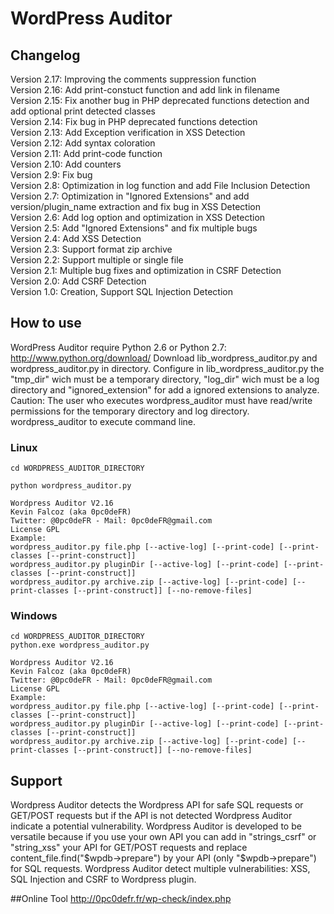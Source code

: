 # WordPress Auditor

## Changelog
Version 2.17: Improving the comments suppression function  
Version 2.16: Add print-constuct function and add link in filename  
Version 2.15: Fix another bug in PHP deprecated functions detection and add optional print detected classes  
Version 2.14: Fix bug in PHP deprecated functions detection  
Version 2.13: Add Exception verification in XSS Detection  
Version 2.12: Add syntax coloration  
Version 2.11: Add print-code function  
Version 2.10: Add counters  
Version 2.9: Fix bug  
Version 2.8: Optimization in log function and add File Inclusion Detection  
Version 2.7: Optimization in "Ignored Extensions" and add version/plugin_name extraction and fix bug in XSS Detection  
Version 2.6: Add log option and optimization in XSS Detection  
Version 2.5: Add "Ignored Extensions" and fix multiple bugs  
Version 2.4: Add XSS Detection  
Version 2.3: Support format zip archive  
Version 2.2: Support multiple or single file  
Version 2.1: Multiple bug fixes and optimization in CSRF Detection  
Version 2.0: Add CSRF Detection  
Version 1.0: Creation, Support SQL Injection Detection  

## How to use
WordPress Auditor require Python 2.6 or Python 2.7: http://www.python.org/download/
Download lib_wordpress_auditor.py and wordpress_auditor.py in directory.
Configure in lib_wordpress_auditor.py the "tmp_dir" wich must be a temporary directory, "log_dir" wich must be a log directory and "ignored_extension" for add a ignored extensions to analyze. Caution: The user who executes wordpress_auditor must have read/write permissions for the temporary directory and log directory.
wordpress_auditor to execute command line.

### Linux
```
cd WORDPRESS_AUDITOR_DIRECTORY

python wordpress_auditor.py

Wordpress Auditor V2.16
Kevin Falcoz (aka 0pc0deFR)
Twitter: @0pc0deFR - Mail: 0pc0deFR@gmail.com
License GPL
Example: 
wordpress_auditor.py file.php [--active-log] [--print-code] [--print-classes [--print-construct]]
wordpress_auditor.py pluginDir [--active-log] [--print-code] [--print-classes [--print-construct]]
wordpress_auditor.py archive.zip [--active-log] [--print-code] [--print-classes [--print-construct]] [--no-remove-files]
```

### Windows
```
cd WORDPRESS_AUDITOR_DIRECTORY
python.exe wordpress_auditor.py

Wordpress Auditor V2.16
Kevin Falcoz (aka 0pc0deFR)
Twitter: @0pc0deFR - Mail: 0pc0deFR@gmail.com
License GPL
Example: 
wordpress_auditor.py file.php [--active-log] [--print-code] [--print-classes [--print-construct]]
wordpress_auditor.py pluginDir [--active-log] [--print-code] [--print-classes [--print-construct]]
wordpress_auditor.py archive.zip [--active-log] [--print-code] [--print-classes [--print-construct]] [--no-remove-files]
```

## Support
Wordpress Auditor detects the Wordpress API for safe SQL requests or GET/POST requests but if the API is not detected Wordpress Auditor indicate a potential vulnerability.
Wordpress Auditor is developed to be versatile because if you use your own API you can add in "strings_csrf" or "string_xss" your API for GET/POST requests and replace content_file.find("$wpdb->prepare") by your API (only "$wpdb->prepare") for SQL requests.
Wordpress Auditor detect multiple vulnerabilities: XSS, SQL Injection and CSRF to Wordpress plugin.

##Online Tool
http://0pc0defr.fr/wp-check/index.php
